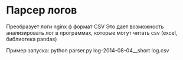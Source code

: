# Парсер логов
Преобразует логи nginx ф формат CSV
Это дает возможность анализировать лог в программах, которые могут читать csv (excel, библиотека pandas)

Пример запуска: python parser.py log-2014-08-04__short log.csv
